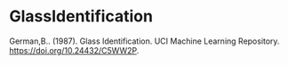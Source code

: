 # GlassIdentification

German,B.. (1987). Glass Identification. UCI Machine Learning Repository. https://doi.org/10.24432/C5WW2P.
